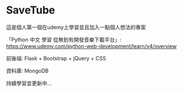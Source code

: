 # SaveTube

這是個人第一個在udemy上學習並且加入一點個人想法的專案

「Python 中文 學習 從無到有開發音樂下載平台」: https://www.udemy.com/python-web-development/learn/v4/overview

前後端: Flask + Bootstrap + jQuery + CSS

資料庫: MongoDB

持續學習並更新中...
